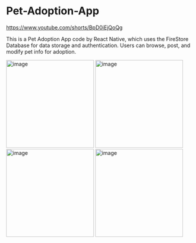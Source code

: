 # Pet-Adoption-App

https://www.youtube.com/shorts/BpD0iEjQoQg

This is a Pet Adoption App code by React Native, which uses the FireStore Database for data storage and authentication.
Users can browse, post, and modify pet info for adoption.

<img width="236" alt="image" src="https://github.com/user-attachments/assets/db508176-1458-4cd8-8294-8af860abe8a2">
<img width="236" alt="image" src="https://github.com/user-attachments/assets/47f875ff-3175-4f35-8a91-1413e5f09e30">
<img width="236" alt="image" src="https://github.com/user-attachments/assets/c83e8460-5065-4f18-bd2b-beabc28efb2b">
<img width="236" alt="image" src="https://github.com/user-attachments/assets/d3b90dce-2ce3-496d-86dd-2bb3bb0548ca">


